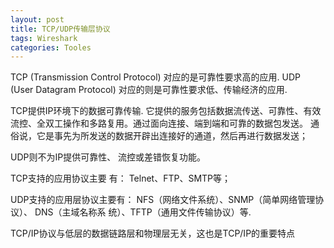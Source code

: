 ```yaml
---
layout: post
title: TCP/UDP传输层协议
tags: Wireshark
categories: Tooles
---
```


TCP (Transmission Control Protocol)   对应的是可靠性要求高的应用.
UDP (User Datagram Protocol)          对应的则是可靠性要求低、传输经济的应用.

TCP提供IP环境下的数据可靠传输.
它提供的服务包括数据流传送、可靠性、有效流控、全双工操作和多路复用。通过面向连接、端到端和可靠的数据包发送。
通俗说，它是事先为所发送的数据开辟出连接好的通道，然后再进行数据发送；

UDP则不为IP提供可靠性、 流控或差错恢复功能。



TCP支持的应用协议主要 有：
Telnet、FTP、SMTP等；

UDP支持的应用层协议主要有：
NFS（网络文件系统）、SNMP（简单网络管理协议）、
DNS（主域名称系 统）、TFTP（通用文件传输协议）等.

TCP/IP协议与低层的数据链路层和物理层无关，这也是TCP/IP的重要特点